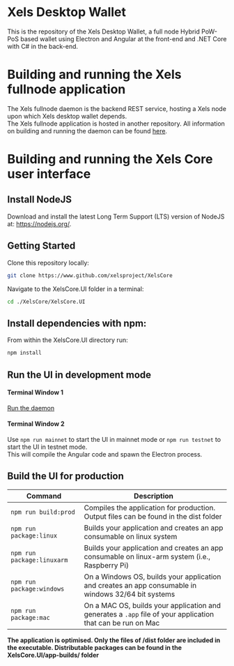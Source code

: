 # Xels Desktop Wallet

This is the repository of the Xels Desktop Wallet, a full node Hybrid PoW-PoS based wallet using Electron and Angular at the front-end and .NET Core with C# in the back-end.

# Building and running the Xels fullnode application

The Xels fullnode daemon is the backend REST service, hosting a Xels node upon which Xels desktop wallet depends.  
The Xels fullnode application is hosted in another repository. All information on building and running the daemon can be found [here](https://github.com/xels-io/XelsFullNode/blob/master/README.md).

# Building and running the Xels Core user interface

## Install NodeJS

Download and install the latest Long Term Support (LTS) version of NodeJS at: https://nodejs.org/. 

## Getting Started

Clone this repository locally:

``` bash
git clone https://www.github.com/xelsproject/XelsCore
```

Navigate to the XelsCore.UI folder in a terminal:
``` bash
cd ./XelsCore/XelsCore.UI
```

## Install dependencies with npm:

From within the XelsCore.UI directory run:

``` bash
npm install
```

## Run the UI in development mode

#### Terminal Window 1
[Run the daemon](https://github.com/xelsproject/XelsBitcoinFullNode/blob/master/Documentation/getting-started.md)  

#### Terminal Window 2
Use `npm run mainnet` to start the UI in mainnet mode or `npm run testnet` to start the UI in testnet mode.  
This will compile the Angular code and spawn the Electron process.

## Build the UI for production

|Command|Description|
|--|--|
|`npm run build:prod`| Compiles the application for production. Output files can be found in the dist folder |
|`npm run package:linux`| Builds your application and creates an app consumable on linux system |
|`npm run package:linuxarm`| Builds your application and creates an app consumable on linux-arm system (i.e., Raspberry Pi) |
|`npm run package:windows`| On a Windows OS, builds your application and creates an app consumable in windows 32/64 bit systems |
|`npm run package:mac`|  On a MAC OS, builds your application and generates a `.app` file of your application that can be run on Mac |

**The application is optimised. Only the files of /dist folder are included in the executable. Distributable packages can be found in the XelsCore.UI/app-builds/ folder**
